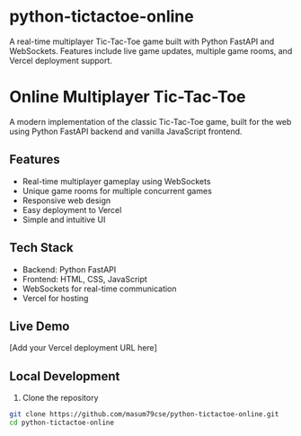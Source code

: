 # python-tictactoe-online
A real-time multiplayer Tic-Tac-Toe game built with Python FastAPI and WebSockets. Features include live game updates, multiple game rooms, and Vercel deployment support.



# Online Multiplayer Tic-Tac-Toe

A modern implementation of the classic Tic-Tac-Toe game, built for the web using Python FastAPI backend and vanilla JavaScript frontend.

## Features
- Real-time multiplayer gameplay using WebSockets
- Unique game rooms for multiple concurrent games
- Responsive web design
- Easy deployment to Vercel
- Simple and intuitive UI

## Tech Stack
- Backend: Python FastAPI
- Frontend: HTML, CSS, JavaScript
- WebSockets for real-time communication
- Vercel for hosting

## Live Demo
[Add your Vercel deployment URL here]

## Local Development
1. Clone the repository
```bash
git clone https://github.com/masum79cse/python-tictactoe-online.git
cd python-tictactoe-online
